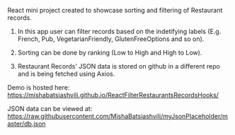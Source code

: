 React mini project created to showcase sorting and filtering of Restaurant records.

1. In this app user can filter records based on the indetifying labels (E.g. French, Pub, VegetarianFriendly, GlutenFreeOptions and so on).

2. Sorting can be done by ranking (Low to High and High to Low).

3. Restaurant Records' JSON data is stored on github in a different repo and is being fetched using Axios.

Demo is hosted here: https://mishabatsiashvili.github.io/ReactFilterRestaurantsRecordsHooks/

JSON data can be viewed at: https://raw.githubusercontent.com/MishaBatsiashvili/myJsonPlaceholder/master/db.json
